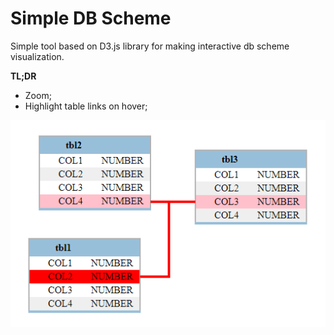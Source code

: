 # Simple DB Scheme

Simple tool based on D3.js library for making interactive db scheme visualization.

**TL;DR**
* Zoom;
* Highlight table links on hover;

![](example/example.PNG)